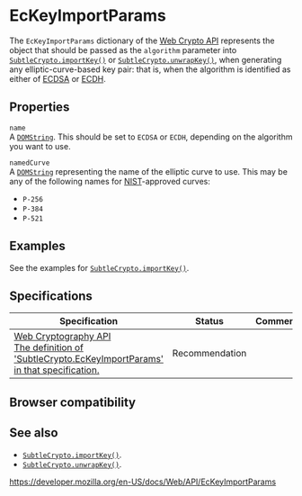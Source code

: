 # EcKeyImportParams

The `EcKeyImportParams` dictionary of the [Web Crypto API](web_crypto_api) represents the object that should be passed as the `algorithm` parameter into [`SubtleCrypto.importKey()`](subtlecrypto/importkey) or [`SubtleCrypto.unwrapKey()`](subtlecrypto/unwrapkey), when generating any elliptic-curve-based key pair: that is, when the algorithm is identified as either of [ECDSA](subtlecrypto/sign#ecdsa) or [ECDH](subtlecrypto/derivekey#ecdh).

## Properties

`name`  
A [`DOMString`](domstring). This should be set to `ECDSA` or `ECDH`, depending on the algorithm you want to use.

`namedCurve`  
A [`DOMString`](domstring) representing the name of the elliptic curve to use. This may be any of the following names for [NIST](https://www.nist.gov/)-approved curves:

- `P-256`
- `P-384`
- `P-521`

## Examples

See the examples for [`SubtleCrypto.importKey()`](subtlecrypto/importkey).

## Specifications

<table><thead><tr class="header"><th>Specification</th><th>Status</th><th>Comment</th></tr></thead><tbody><tr class="odd"><td><a href="https://www.w3.org/TR/WebCryptoAPI/#dfn-EcKeyImportParams">Web Cryptography API<br />
<span class="small">The definition of 'SubtleCrypto.EcKeyImportParams' in that specification.</span></a></td><td><span class="spec-rec">Recommendation</span></td><td></td></tr></tbody></table>

## Browser compatibility

## See also

- [`SubtleCrypto.importKey()`](subtlecrypto/importkey).
- [`SubtleCrypto.unwrapKey()`](subtlecrypto/unwrapkey).

<a href="https://developer.mozilla.org/en-US/docs/Web/API/EcKeyImportParams" class="_attribution-link">https://developer.mozilla.org/en-US/docs/Web/API/EcKeyImportParams</a>
